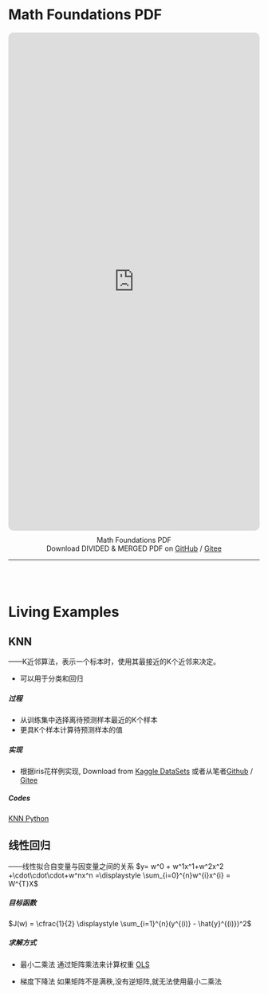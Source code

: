 # Math Foundations PDF

<style>
  #pdf-container {
    width: 100%;
    height: 1000px;
    overflow: hidden;
    border-radius: 10px;
  }
  #pdf-content {
    width: 100%;
    height: 100%;
  }
  #page-number {
    text-align: center;
    margin-top: 10px;
  }
</style>

<div id="pdf-container">
    <embed id="pdf-content" src="https://github.com/Chenpeel/Codes/blob/master/Jupyter/ML/machine_learn_pdf/All-in-one.pdf" type="application/pdf" width="100%" height="200%">
</div>

<div id="page-number">Math Foundations PDF</div>

<center>Download DIVIDED & MERGED PDF on  <a href="https://github.com/Chenpeel/Codes/tree/master/Jupyter/ML/machine_learn_pdf" text-indent="none">GitHub</a>  /  <a href="https://gitee.com/chenyh43/ML/tree/master/machine_learn_pdf" text-indent="none">Gitee</a> </center>

<hr>
<br><br>

# Living Examples
## KNN
——K近邻算法，表示一个标本时，使用其最接近的K个近邻来决定。

- 可以用于分类和回归

##### 过程

- 从训练集中选择离待预测样本最近的K个样本
- 更具K个样本计算待预测样本的值

##### 实现

- 根据iris花样例实现, Download from [Kaggle DataSets](https://www.kaggle.com/datasets) 或者从笔者[Github](https://github.com/Chenpeel/Codes/raw/master/Jupyter/ML/files/iris.zip) / [Gitee](https://gitee.com/chenyh43/ML/tree/master/files/iris.zip)

##### Codes

<a href="https://github.com/Chenpeel/Codes/blob/master/Jupyter/ML/KNN.ipynb"> KNN Python </a>

<!-- <a href="./"> KNN C++ </a> -->



## 线性回归

——线性拟合自变量与因变量之间的关系 $y= w^0 + w^1x^1+w^2x^2 +\cdot\cdot\cdot+w^nx^n =\displaystyle \sum_{i=0}^{n}w^{i}x^{i} = W^{T}X$

##### 目标函数

$J(w) = \cfrac{1}{2} \displaystyle \sum_{i=1}^{n}(y^{(i)} - \hat{y}^{(i)})^2$

##### 求解方式

- 最小二乘法
   通过矩阵乘法来计算权重
  <a href="https://github.com/Chenpeel/Codes/blob/master/Jupyter/ML/OLS.ipynb">OLS</a>
  
- 梯度下降法
  如果矩阵不是满秩,没有逆矩阵,就无法使用最小二乘法
  